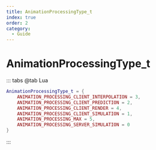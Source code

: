 ```yaml
---
title: AnimationProcessingType_t
index: true
order: 2
category:
  - Guide
---
```


# AnimationProcessingType_t
::: tabs
@tab Lua
```lua
AnimationProcessingType_t = {
    ANIMATION_PROCESSING_CLIENT_INTERPOLATION = 3,
    ANIMATION_PROCESSING_CLIENT_PREDICTION = 2,
    ANIMATION_PROCESSING_CLIENT_RENDER = 4,
    ANIMATION_PROCESSING_CLIENT_SIMULATION = 1,
    ANIMATION_PROCESSING_MAX = 5,
    ANIMATION_PROCESSING_SERVER_SIMULATION = 0
}
```
:::